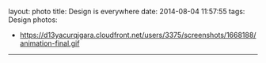 layout: photo
title: Design is everywhere
date: 2014-08-04 11:57:55
tags: Design
photos: 
- https://d13yacurqjgara.cloudfront.net/users/3375/screenshots/1668188/animation-final.gif

---
